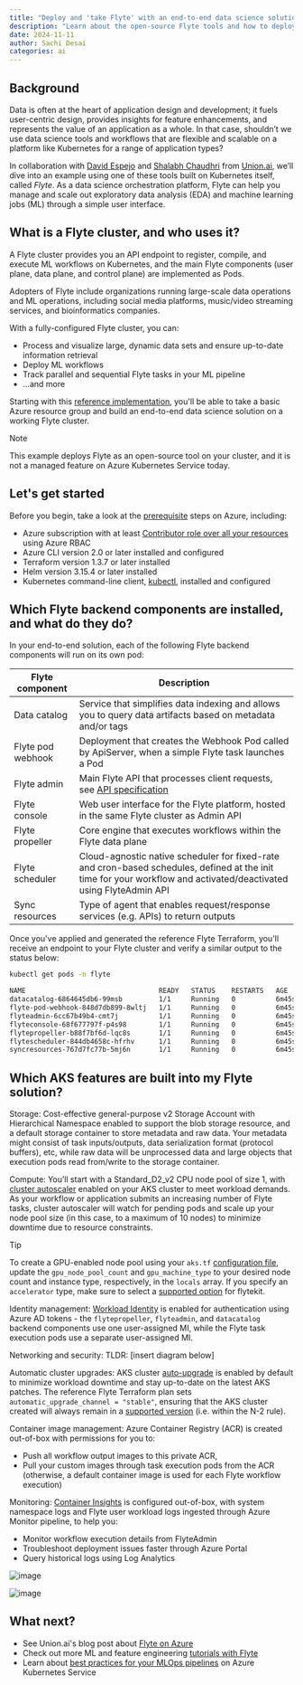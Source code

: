 ```yaml
---
title: "Deploy and 'take Flyte' with an end-to-end data science solution on AKS"
description: "Learn about the open-source Flyte tools and how to deploy them securely for your data science tasks on Azure Kubernetes Service (AKS)"
date: 2024-11-11
author: Sachi Desai
categories: ai
---
```


## Background

Data is often at the heart of application design and development; it fuels user-centric design, provides insights for feature enhancements, and represents the value of an application as a whole. In that case, shouldn’t we use data science tools and workflows that are flexible and scalable on a platform like Kubernetes for a range of application types? 

In collaboration with [David Espejo](https://www.linkedin.com/in/davidmirror/) and [Shalabh Chaudhri](https://www.linkedin.com/in/shalabhchaudhri/) from [Union.ai](https://www.union.ai/), we’ll dive into an example using one of these tools built on Kubernetes itself, called *Flyte*. As a data science orchestration platform, Flyte can help you manage and scale out exploratory data analysis (EDA) and machine learning jobs (ML) through a simple user interface.

## What is a Flyte cluster, and who uses it?

A Flyte cluster provides you an API endpoint to register, compile, and execute ML workflows on Kubernetes, and the main Flyte components (user plane, data plane, and control plane) are implemented as Pods.

Adopters of Flyte include organizations running large-scale data operations and ML operations, including social media platforms, music/video streaming services, and bioinformatics companies.

With a fully-configured Flyte cluster, you can:
* Process and visualize large, dynamic data sets and ensure up-to-date information retrieval
* Deploy ML workflows
* Track parallel and sequential Flyte tasks in your ML pipeline
* …and more

Starting with this [reference implementation](https://www.union.ai/blog-post/flyte-on-azure-a-reference-implementation), you'll be able to take a basic Azure resource group and build an end-to-end data science solution on a working Flyte cluster.

> [!NOTE]
> This example deploys Flyte as an open-source tool on your cluster, and it is not a managed feature on Azure Kubernetes Service today.

## Let's get started

Before you begin, take a look at the [prerequisite](https://github.com/unionai-oss/deploy-flyte/blob/main/environments/azure/flyte-core/README.md#prerequisites) steps on Azure, including:

* Azure subscription with at least [Contributor role over all your resources](https://learn.microsoft.com/en-us/azure/role-based-access-control/built-in-roles/privileged#contributor) using Azure RBAC
* Azure CLI version 2.0 or later installed and configured
* Terraform version 1.3.7 or later installed
* Helm version 3.15.4 or later installed
* Kubernetes command-line client, [kubectl](https://kubernetes.io/docs/tasks/tools/install-kubectl/), installed and configured

## Which Flyte backend components are installed, and what do they do?

In your end-to-end solution, each of the following Flyte backend components will run on its own pod:

| Flyte component | Description |
| -- | -- | 
| Data catalog | Service that simplifies data indexing and allows you to query data artifacts based on metadata and/or tags |
| Flyte pod webhook | Deployment that creates the Webhook Pod called by ApiServer, when a simple Flyte task launches a Pod |
| Flyte admin | Main Flyte API that processes client requests, see [API specification](https://docs.flyte.org/en/latest/api/flyteidl/docs/service/service.html#ref-flyteidl-service-admin-proto) |
| Flyte console | Web user interface for the Flyte platform, hosted in the same Flyte cluster as Admin API |
| Flyte propeller | Core engine that executes workflows within the Flyte data plane |
| Flyte scheduler | Cloud-agnostic native scheduler for fixed-rate and cron-based schedules, defined at the init time for your workflow and activated/deactivated using FlyteAdmin API |
| Sync resources | Type of agent that enables request/response services (e.g. APIs) to return outputs |

Once you've applied and generated the reference Flyte Terraform, you'll receive an endpoint to your Flyte cluster and verify a similar output to the status below:

```bash
kubectl get pods -n flyte

NAME                                 READY   STATUS    RESTARTS   AGE
datacatalog-6864645db6-99msb         1/1     Running   0          6m45s
flyte-pod-webhook-848d7db899-8wltj   1/1     Running   0          6m45s
flyteadmin-6cc67b49b4-cmt7j          1/1     Running   0          6m45s
flyteconsole-68f677797f-p4s98        1/1     Running   0          6m45s
flytepropeller-b88f7bf6d-lqc8s       1/1     Running   0          6m45s
flytescheduler-844db4658c-hfrhv      1/1     Running   0          6m45s
syncresources-767d7fc77b-5mj6n       1/1     Running   0          6m45s
```

## Which AKS features are built into my Flyte solution?

Storage: Cost-effective general-purpose v2 Storage Account with Hierarchical Namespace enabled to support the blob storage resource, and a default storage container to store metadata and raw data.
Your metadata might consist of task inputs/outputs, data serialization format (protocol buffers), etc, while raw data will be unprocessed data and large objects that execution pods read from/write to the storage container.

Compute: You’ll start with a Standard_D2_v2 CPU node pool of size 1, with [cluster autoscaler](https://learn.microsoft.com/en-us/azure/aks/cluster-autoscaler?tabs=azure-cli) enabled on your AKS cluster to meet workload demands. As your workflow or application submits an increasing number of Flyte tasks, cluster autoscaler will watch for pending pods and scale up your node pool size (in this case, to a maximum of 10 nodes) to minimize downtime due to resource constraints.

> [!TIP]
> To create a GPU-enabled node pool using your `aks.tf` [configuration file](https://github.com/unionai-oss/deploy-flyte/blob/main/environments/azure/flyte-core/aks.tf), update the `gpu_node_pool_count` and `gpu_machine_type` to your desired node count and instance type, respectively, in the `locals` array. If you specify an `accelerator` type, make sure to select a [supported option](https://github.com/flyteorg/flytekit/blob/daeff3f5f0f36a1a9a1f86c5e024d1b76cdfd5cb/flytekit/extras/accelerators.py#L132-L160) for flytekit.

Identity management: [Workload Identity](https://learn.microsoft.com/en-us/azure/aks/workload-identity-overview?tabs=dotnet) is enabled for authentication using Azure AD tokens - the `flytepropeller`, `flyteadmin`, and `datacatalog` backend components use one user-assigned MI, while the Flyte task execution pods use a separate user-assigned MI.

Networking and security: TLDR: [insert diagram below]

Automatic cluster upgrades: AKS cluster [auto-upgrade](https://learn.microsoft.com/en-us/azure/aks/auto-upgrade-cluster?tabs=azure-cli#cluster-auto-upgrade-channels) is enabled by default to minimize workload downtime and stay up-to-date on the latest AKS patches. The reference Flyte Terraform plan sets `automatic_upgrade_channel = "stable"`, ensuring that the AKS cluster created will always remain in a [supported version](https://learn.microsoft.com/en-us/azure/aks/auto-upgrade-cluster?tabs=azure-cli#best-practices-for-cluster-auto-upgrade) (i.e. within the N-2 rule).

Container image management: Azure Container Registry (ACR) is created out-of-box with permissions for you to:
* Push all workflow output images to this private ACR, 
* Pull your custom images through task execution pods from the ACR (otherwise, a default container image is used for each Flyte workflow execution)

Monitoring: [Container Insights](https://learn.microsoft.com/en-us/azure/azure-monitor/containers/container-insights-analyze) is configured out-of-box, with system namespace logs and Flyte user workload logs ingested through Azure Monitor pipeline, to help you:
* Monitor workflow execution details from FlyteAdmin
* Troubleshoot deployment issues faster through Azure Portal
* Query historical logs using Log Analytics

![image](AKS/assets/images/deploy-data-science-solution-with-flyte/flyte-admin-logs-view-log-analytics.png)


![image](AKS/assets/images/deploy-data-science-solution-with-flyte/successful-flyte-deployment-on-aks.png)


## What next?

* See Union.ai's blog post about [Flyte on Azure](https://www.union.ai/blog-post/flyte-on-azure-a-reference-implementation)
* Check out more ML and feature engineering [tutorials with Flyte](https://docs.flyte.org/en/latest/flytesnacks/tutorials/index.html)
* Learn about [best practices for your MLOps pipelines](https://learn.microsoft.com/en-us/azure/aks/best-practices-ml-ops) on Azure Kubernetes Service 
